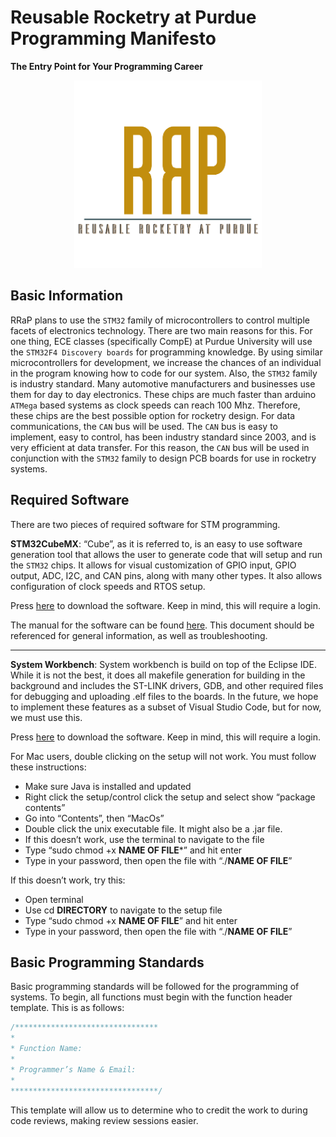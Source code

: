 # Reusable Rocketry at Purdue Programming Manifesto
**The Entry Point for Your Programming Career**

<p align="center"><img src="resources/RRaPTransCropped.png" width="300" height="300"></p>

## Basic Information
RRaP plans to use the `STM32` family of microcontrollers to control multiple facets of electronics technology. There are two main reasons for this. For one thing, ECE classes (specifically CompE) at Purdue University will use the `STM32F4 Discovery boards` for programming knowledge. By using similar microcontrollers for development, we increase the chances of an individual in the program knowing how to code for our system. Also, the `STM32` family is industry standard. Many automotive manufacturers and businesses use them for day to day electronics. These chips are much faster than arduino `ATMega` based systems as clock speeds can reach 100 Mhz. Therefore, these chips are the best possible option for rocketry design. For data communications, the `CAN` bus will be used. The `CAN` bus is easy to implement, easy to control, has been industry standard since 2003, and is very efficient at data transfer. For this reason, the `CAN` bus will be used in conjunction with the `STM32` family to design PCB boards for use in rocketry systems.

## Required Software

There are two pieces of required software for STM programming. 

**STM32CubeMX**: “Cube”, as it is referred to, is an easy to use software generation tool that allows the user to generate code that will setup and run the `STM32` chips. It allows for visual customization of GPIO input, GPIO output, ADC, I2C, and CAN pins, along with many other types. It also allows configuration of clock speeds and RTOS setup. 

Press [here](https://www.st.com/en/development-tools/stm32cubemx.html) to download the software. Keep in mind, this will require a login. 

The manual for the software can be found [here](https://www.st.com/content/ccc/resource/technical/document/user_manual/10/c5/1a/43/3a/70/43/7d/DM00104712.pdf/files/DM00104712.pdf/jcr:content/translations/en.DM00104712.pdf). This document should be referenced for general information, as well as troubleshooting.

---

**System Workbench**: System workbench is build on top of the Eclipse IDE. While it is not the best, it does all makefile generation for building in the background and includes the ST-LINK drivers, GDB, and other required files for debugging and uploading .elf files to the boards. In the future, we hope to implement these features as a subset of Visual Studio Code, but for now, we must use this. 

Press [here](https://www.st.com/en/development-tools/sw4stm32.html) to download the software. Keep in mind, this will require a login.

For Mac users, double clicking on the setup will not work. You must follow these instructions:

- Make sure Java is installed and updated
- Right click the setup/control click the setup and select show “package contents”
- Go into “Contents”, then “MacOs”
- Double click the unix executable file. It might also be a .jar file.
- If this doesn’t work, use the terminal to navigate to the file
- Type “sudo chmod +x **NAME OF FILE***” and hit enter
- Type in your password, then open the file with “./**NAME OF FILE**”


If this doesn’t work, try this:
- Open terminal
- Use cd **DIRECTORY** to navigate to the setup file
- Type “sudo chmod +x **NAME OF FILE**” and hit enter
- Type in your password, then open the file with “./**NAME OF FILE**”

## Basic Programming Standards
	
Basic programming standards will be followed for the programming of systems. To begin, all functions must begin with the function header template. This is as follows:

```C
/********************************
* 
* Function Name:
*
* Programmer’s Name & Email:
*
*********************************/
```

This template will allow us to determine who to credit the work to during code reviews, making review sessions easier.

